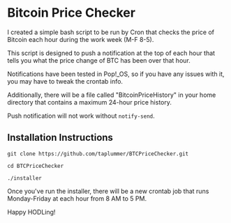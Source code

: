 # Bitcoin Price Checker

I created a simple bash script to be run by Cron that checks the price of Bitcoin each hour during the work week (M-F 8-5). 

This script is designed to push a notification at the top of each hour that tells you what the price change of BTC has been over that hour.

Notifications have been tested in Pop!\_OS, so if you have any issues with it, you may have to tweak the crontab info. 

Additionally, there will be a file called "BitcoinPriceHistory" in your home directory that contains a maximum 24-hour price history. 

Push notification will not work without ```notify-send```.

## Installation Instructions

```git clone https://github.com/taplummer/BTCPriceChecker.git```

```cd BTCPriceChecker```

```./installer```

Once you've run the installer, there will be a new crontab job that runs Monday-Friday at each hour from 8 AM to 5 PM.

Happy HODLing!
